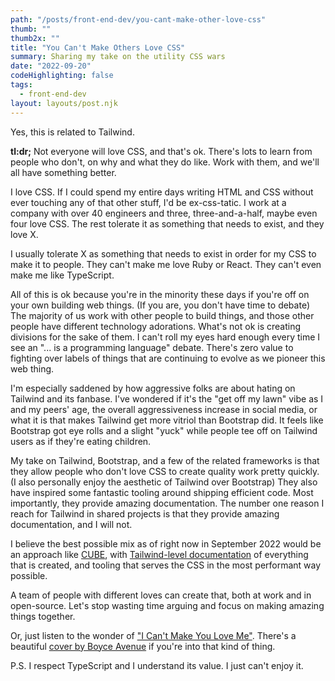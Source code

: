 ```yaml
---
path: "/posts/front-end-dev/you-cant-make-other-love-css"
thumb: ""
thumb2x: ""
title: "You Can't Make Others Love CSS"
summary: Sharing my take on the utility CSS wars
date: "2022-09-20"
codeHighlighting: false
tags:
  - front-end-dev
layout: layouts/post.njk
---
```


Yes, this is related to Tailwind.

**tl:dr;** Not everyone will love CSS, and that's ok. There's lots to learn from people who don't, on why and what they do like. Work with them, and we'll all have something better.

I love CSS. If I could spend my entire days writing HTML and CSS without ever touching any of that other stuff, I'd be ex-css-tatic. I work at a company with over 40 engineers and three, three-and-a-half, maybe even four love CSS. The rest tolerate it as something that needs to exist, and they love X.

I usually tolerate X as something that needs to exist in order for my CSS to make it to people. They can't make me love Ruby or React. They can't even make me like TypeScript.

All of this is ok because you're in the minority these days if you're off on your own building web things. (If you are, you don't have time to debate) The majority of us work with other people to build things, and those other people have different technology adorations. What's not ok is creating divisions for the sake of them. I can't roll my eyes hard enough every time I see an "... is a programming language" debate. There's zero value to fighting over labels of things that are continuing to evolve as we pioneer this web thing.

I'm especially saddened by how aggressive folks are about hating on Tailwind and its fanbase. I've wondered if it's the "get off my lawn" vibe as I and my peers' age, the overall aggressiveness increase in social media, or what it is that makes Tailwind get more vitriol than Bootstrap did. It feels like Bootstrap got eye rolls and a slight "yuck" while people tee off on Tailwind users as if they're eating children.

My take on Tailwind, Bootstrap, and a few of the related frameworks is that they allow people who don't love CSS to create quality work pretty quickly. (I also personally enjoy the aesthetic of Tailwind over Bootstrap) They also have inspired some fantastic tooling around shipping efficient code. Most importantly, they provide amazing documentation. The number one reason I reach for Tailwind in shared projects is that they provide amazing documentation, and I will not. 

I believe the best possible mix as of right now in September 2022 would be an approach like [CUBE](https://cube.fyi/), with [Tailwind-level documentation](https://tailwindcss.com/docs/installation) of everything that is created, and tooling that serves the CSS in the most performant way possible.

A team of people with different loves can create that, both at work and in open-source. Let's stop wasting time arguing and focus on making amazing things together.

Or, just listen to the wonder of ["I Can't Make You Love Me"](https://www.youtube.com/watch?v=nW9Cu6GYqxo). There's a beautiful [cover by Boyce Avenue](https://www.youtube.com/watch?v=0NgZDrkaElk) if you're into that kind of thing.

P.S. I respect TypeScript and I understand its value. I just can't enjoy it.